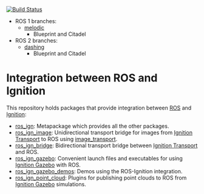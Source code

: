 [![Build Status](https://travis-ci.org/osrf/ros_ign.svg?branch=dashing)](https://travis-ci.org/osrf/ros_ign/branches)

* ROS 1 branches:
    * [melodic](https://github.com/osrf/ros_ign/tree/melodic)
        * Blueprint and Citadel
* ROS 2 branches:
    * [dashing](https://github.com/osrf/ros_ign/tree/dashing)
        * Blueprint and Citadel

# Integration between ROS and Ignition

This repository holds packages that provide integration between
[ROS](http://www.ros.org/) and [Ignition](https://ignitionrobotics.org):

* [ros_ign](https://github.com/osrf/ros_ign/tree/dashing/ros_ign):
  Metapackage which provides all the other packages.
* [ros_ign_image](https://github.com/osrf/ros_ign/tree/dashing/ros_ign_image):
  Unidirectional transport bridge for images from
  [Ignition Transport](https://ignitionrobotics.org/libs/transport)
  to ROS using
  [image_transport](http://wiki.ros.org/image_transport).
* [ros_ign_bridge](https://github.com/osrf/ros_ign/tree/dashing/ros_ign_bridge):
  Bidirectional transport bridge between
  [Ignition Transport](https://ignitionrobotics.org/libs/transport)
  and ROS.
* [ros_ign_gazebo](https://github.com/osrf/ros_ign/tree/dashing/ros_ign_gazebo):
  Convenient launch files and executables for using
  [Ignition Gazebo](https://ignitionrobotics.org/libs/gazebo)
  with ROS.
* [ros_ign_gazebo_demos](https://github.com/osrf/ros_ign/tree/dashing/ros_ign_gazebo_demos):
  Demos using the ROS-Ignition integration.
* [ros_ign_point_cloud](https://github.com/osrf/ros_ign/tree/dashing/ros_ign_point_cloud):
  Plugins for publishing point clouds to ROS from
  [Ignition Gazebo](https://ignitionrobotics.org/libs/gazebo) simulations.

